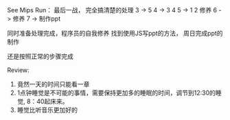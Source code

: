 See Mips Run：
最后一战， 完全搞清楚的处理
3 -> 5
4 -> 3 4
5 -> 1 2 修养
6 -> 修养
7 -> 制作ppt

同时准备处理完成，程序员的自我修养
找到使用JS写ppt的方法， 周日完成ppt的制作

还是按照正常的步骤完成 

Review:
1. 竟然一天的时间只能看一章
2. 1点钟睡觉是不可能的事情，需要保持更加多的睡眠的时间，调节到12:30的睡觉, 8：40起床来。
3. 睡觉比听音乐更加好的



